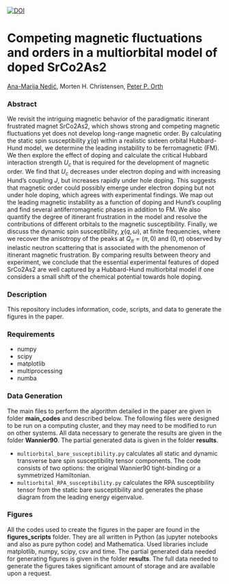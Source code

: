 [![DOI](https://zenodo.org/badge/576204180.svg)](https://zenodo.org/badge/latestdoi/576204180)

# Competing magnetic fluctuations and orders in a multiorbital model of doped SrCo2As2

[Ana-Marija Nedić](https://amnedic.github.io), Morten H. Christensen, [Peter P. Orth](https://faculty.sites.iastate.edu/porth/)

### Abstract

We revisit the intriguing magnetic behavior of the paradigmatic itinerant frustrated magnet SrCo2As2, which shows strong and competing magnetic fluctuations yet does not develop long-range magnetic order. By calculating the static spin susceptibility $\chi(q)$ within a realistic sixteen orbital Hubbard-Hund model, we determine the leading instability to be ferromagnetic (FM). We then explore the effect of doping and calculate the critical Hubbard interaction strength $U_c$ that is required for the development of magnetic order. We find that $U_c$ decreases under electron doping and with increasing Hund’s coupling $J$, but increases rapidly under hole doping. This suggests that magnetic order could possibly emerge under electron doping but not under hole doping, which agrees with experimental findings. We map out the leading magnetic instability as a function of doping and Hund’s coupling and find several antiferromagnetic phases in addition to FM. We also quantify the degree of itinerant frustration in the model and resolve the contributions of different orbitals to the magnetic susceptibility. Finally, we discuss the dynamic spin susceptibility, $\chi(q, ω)$, at finite frequencies, where we recover the anisotropy of the peaks at $Q_{\pi} = (\pi, 0)$ and $(0, \pi)$ observed by inelastic neutron scattering that is associated with the phenomenon of itinerant magnetic frustration. By comparing results between theory and experiment, we conclude that the essential experimental features of doped SrCo2As2 are well captured by a Hubbard-Hund multiorbital model if one considers a small shift of the chemical potential towards hole doping.

### Description
This repository includes information, code, scripts, and data to generate the figures in the paper.

### Requirements

* numpy
* scipy
* matplotlib
* multiprocessing
* numba

### Data Generation
The main files to perform the algorithm detailed in the paper are given in folder **main_codes** and described below. The following files were designed to be run on a computing cluster, and they may need to be modified to run on other systems. All data necessary to generate the results are given in the folder **Wannier90**. The partial generated data is given in the folder **results**.

* `multiorbital_bare_susceptibility.py` calculates all static and dynamic transverse bare spin susceptibility tensor components. The code consists of two options: the original Wannier90 tight-binding or a symmetrized Hamiltonian.
* `multiorbital_RPA_susceptibility.py` calculates the RPA susceptibility tensor from the static bare susceptibility and generates the phase diagram from the leading energy eigenvalue.

### Figures
All the codes used to create the figures in the paper are found in the **figures_scripts** folder. They are all written in Python (as jupyter notebooks and also as pure python code) and Mathematica. Used libraries include matplotlib, numpy, scipy, csv and time. The partial generated data needed for generating figures is given in the folder **results**. The full data needed to generate the figures takes significant amount of storage and are available upon a request.	
